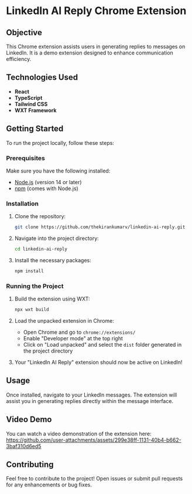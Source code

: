 # LinkedIn AI Reply Chrome Extension

## Objective

This Chrome extension assists users in generating replies to messages on LinkedIn. It is a demo extension designed to enhance communication efficiency.

## Technologies Used

- **React**
- **TypeScript**
- **Tailwind CSS**
- **WXT Framework**

## Getting Started

To run the project locally, follow these steps:

### Prerequisites

Make sure you have the following installed:

- [Node.js](https://nodejs.org/) (version 14 or later)
- [npm](https://www.npmjs.com/) (comes with Node.js)

### Installation

1. Clone the repository:

   ```bash
   git clone https://github.com/thekirankumarv/linkedin-ai-reply.git
   ```

2. Navigate into the project directory:

   ```bash
   cd linkedin-ai-reply
   ```

3. Install the necessary packages:

   ```bash
   npm install
   ```

### Running the Project

1. Build the extension using WXT:

   ```bash
   npx wxt build
   ```

2. Load the unpacked extension in Chrome:

   - Open Chrome and go to `chrome://extensions/`
   - Enable "Developer mode" at the top right
   - Click on "Load unpacked" and select the `dist` folder generated in the project directory

3. Your "LinkedIn AI Reply" extension should now be active on LinkedIn!

## Usage

Once installed, navigate to your LinkedIn messages. The extension will assist you in generating replies directly within the message interface.

## Video Demo

You can watch a video demonstration of the extension here: 
https://github.com/user-attachments/assets/299e38ff-1131-40b4-b662-3baf310d6ed5

## Contributing

Feel free to contribute to the project! Open issues or submit pull requests for any enhancements or bug fixes.
